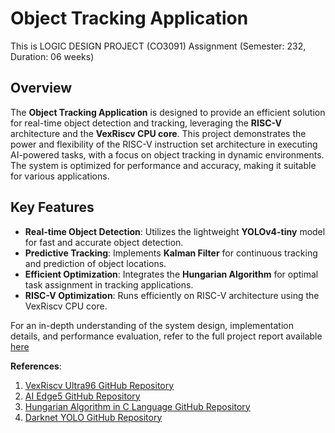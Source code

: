# Object Tracking Application
This is LOGIC DESIGN PROJECT (CO3091) Assignment (Semester: 232, Duration: 06 weeks)

## Overview
The **Object Tracking Application** is designed to provide an efficient solution for real-time object detection and tracking, leveraging the **RISC-V** architecture and the **VexRiscv CPU core**. This project demonstrates the power and flexibility of the RISC-V instruction set architecture in executing AI-powered tasks, with a focus on object tracking in dynamic environments. The system is optimized for performance and accuracy, making it suitable for various applications.

## Key Features
- **Real-time Object Detection**: Utilizes the lightweight **YOLOv4-tiny** model for fast and accurate object detection.
- **Predictive Tracking**: Implements **Kalman Filter** for continuous tracking and prediction of object locations.
- **Efficient Optimization**: Integrates the **Hungarian Algorithm** for optimal task assignment in tracking applications.
- **RISC-V Optimization**: Runs efficiently on RISC-V architecture using the VexRiscv CPU core.

For an in-depth understanding of the system design, implementation details, and performance evaluation, refer to the full project report available [here](https://github.com/LongVoBI/Object-Tracking-Application/blob/main/Logics_Design.pdf)

**References**:
  1. [VexRiscv Ultra96 GitHub Repository](https://github.com/lp6m/VexRiscv_Ultra96)
  2. [AI Edge5 GitHub Repository](https://github.com/ninfueng/aiedge5)
  3. [Hungarian Algorithm in C Language GitHub Repository](https://github.com/mohammadusman/Hungarian-Algorithm-in-C-Language)
  4. [Darknet YOLO GitHub Repository](https://github.com/AlexeyAB/darknet)
